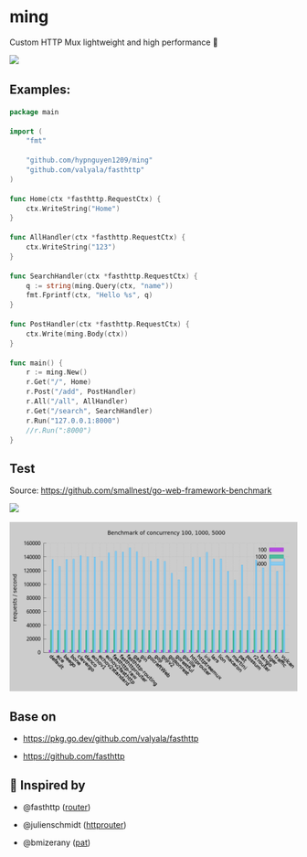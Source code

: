 # ming

Custom HTTP Mux lightweight and high performance 🥗

![](https://i.imgur.com/yCMS1yq.png)


## Examples:

```go
package main

import (
	"fmt"

	"github.com/hypnguyen1209/ming"
	"github.com/valyala/fasthttp"
)

func Home(ctx *fasthttp.RequestCtx) {
	ctx.WriteString("Home")
}

func AllHandler(ctx *fasthttp.RequestCtx) {
	ctx.WriteString("123")
}

func SearchHandler(ctx *fasthttp.RequestCtx) {
	q := string(ming.Query(ctx, "name"))
	fmt.Fprintf(ctx, "Hello %s", q)
}

func PostHandler(ctx *fasthttp.RequestCtx) {
	ctx.Write(ming.Body(ctx))
}

func main() {
	r := ming.New()
	r.Get("/", Home)
	r.Post("/add", PostHandler)
	r.All("/all", AllHandler)
	r.Get("/search", SearchHandler)
	r.Run("127.0.0.1:8000")
	//r.Run(":8000")
}
```

## Test

Source: https://github.com/smallnest/go-web-framework-benchmark

![](https://github.com/smallnest/go-web-framework-benchmark/raw/master/cpubound_benchmark.png)

![](https://github.com/smallnest/go-web-framework-benchmark/raw/master/concurrency.png)


## Base on

+ https://pkg.go.dev/github.com/valyala/fasthttp

+ https://github.com/fasthttp
## 🎊 Inspired by

+ @fasthttp ([router](https://github.com/fasthttp/router))

+ @julienschmidt ([httprouter](https://github.com/julienschmidt/httprouter))

+ @bmizerany ([pat](https://github.com/bmizerany/pat))


